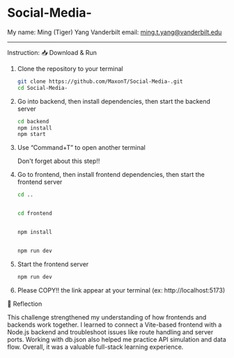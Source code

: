 # Social-Media-
My name: Ming (Tiger) Yang
Vanderbilt email: ming.t.yang@vanderbilt.edu

------
Instruction: 
📥 Download & Run

1. Clone the repository to your terminal
   ```bash
   git clone https://github.com/MaxonT/Social-Media-.git
   cd Social-Media-

2. Go into backend, then install dependencies, then start the backend server
   ```bash
   cd backend
   npm install
   npm start 

3. Use “Command+T” to open another terminal

   Don't forget about this step!!

5. Go to frontend, then install frontend dependencies, then start the frontend server
   ```bash
   cd ..

   
   cd frontend

   
   npm install

   
   npm run dev


5. Start the frontend server
   ```bash
   npm run dev

6. Please COPY!! the link appear at your terminal
   (ex: http://localhost:5173)


📝 Reflection

This challenge strengthened my understanding of how frontends and backends work together. I learned to connect a Vite-based frontend with a Node.js backend and troubleshoot issues like route handling and server ports. Working with db.json also helped me practice API simulation and data flow. Overall, it was a valuable full-stack learning experience.
   
